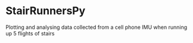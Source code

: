 # StairRunnersPy
Plotting and analysing data collected from a cell phone IMU when running up 5 flights of stairs
